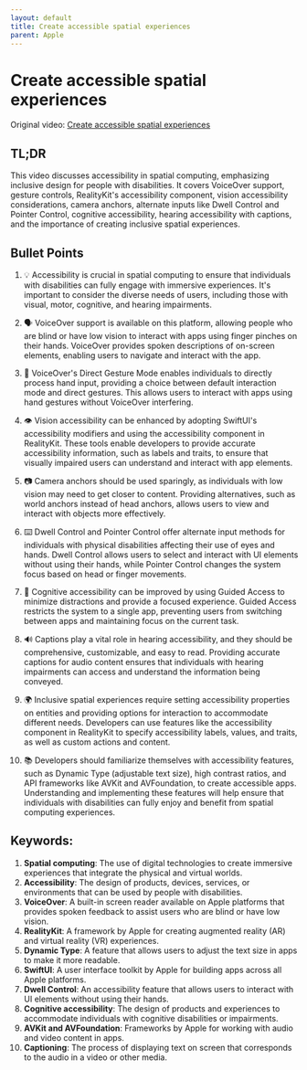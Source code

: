 ```yaml
---
layout: default
title: Create accessible spatial experiences
parent: Apple
---
```


# Create accessible spatial experiences
Original video: [Create accessible spatial experiences](https://developer.apple.com/videos/play/wwdc2023/10034/)


## TL;DR
This video discusses accessibility in spatial computing, emphasizing inclusive design for people with disabilities. It covers VoiceOver support, gesture controls, RealityKit's accessibility component, vision accessibility considerations, camera anchors, alternate inputs like Dwell Control and Pointer Control, cognitive accessibility, hearing accessibility with captions, and the importance of creating inclusive spatial experiences.


## Bullet Points
1. 💡 Accessibility is crucial in spatial computing to ensure that individuals with disabilities can fully engage with immersive experiences. It's important to consider the diverse needs of users, including those with visual, motor, cognitive, and hearing impairments.

2. 🗣️ VoiceOver support is available on this platform, allowing people who are blind or have low vision to interact with apps using finger pinches on their hands. VoiceOver provides spoken descriptions of on-screen elements, enabling users to navigate and interact with the app.

3. 🤝 VoiceOver's Direct Gesture Mode enables individuals to directly process hand input, providing a choice between default interaction mode and direct gestures. This allows users to interact with apps using hand gestures without VoiceOver interfering.

4. 👁️ Vision accessibility can be enhanced by adopting SwiftUI's accessibility modifiers and using the accessibility component in RealityKit. These tools enable developers to provide accurate accessibility information, such as labels and traits, to ensure that visually impaired users can understand and interact with app elements.

5. 📷 Camera anchors should be used sparingly, as individuals with low vision may need to get closer to content. Providing alternatives, such as world anchors instead of head anchors, allows users to view and interact with objects more effectively.

6. ⌨️ Dwell Control and Pointer Control offer alternate input methods for individuals with physical disabilities affecting their use of eyes and hands. Dwell Control allows users to select and interact with UI elements without using their hands, while Pointer Control changes the system focus based on head or finger movements.

7. 🧠 Cognitive accessibility can be improved by using Guided Access to minimize distractions and provide a focused experience. Guided Access restricts the system to a single app, preventing users from switching between apps and maintaining focus on the current task.

8. 🔊 Captions play a vital role in hearing accessibility, and they should be comprehensive, customizable, and easy to read. Providing accurate captions for audio content ensures that individuals with hearing impairments can access and understand the information being conveyed.

9. 🌍 Inclusive spatial experiences require setting accessibility properties on entities and providing options for interaction to accommodate different needs. Developers can use features like the accessibility component in RealityKit to specify accessibility labels, values, and traits, as well as custom actions and content.

10. 📚 Developers should familiarize themselves with accessibility features, such as Dynamic Type (adjustable text size), high contrast ratios, and API frameworks like AVKit and AVFoundation, to create accessible apps. Understanding and implementing these features will help ensure that individuals with disabilities can fully enjoy and benefit from spatial computing experiences.



## Keywords:
1. **Spatial computing**: The use of digital technologies to create immersive experiences that integrate the physical and virtual worlds.
2. **Accessibility**: The design of products, devices, services, or environments that can be used by people with disabilities.
3. **VoiceOver**: A built-in screen reader available on Apple platforms that provides spoken feedback to assist users who are blind or have low vision.
4. **RealityKit**: A framework by Apple for creating augmented reality (AR) and virtual reality (VR) experiences.
5. **Dynamic Type**: A feature that allows users to adjust the text size in apps to make it more readable.
6. **SwiftUI**: A user interface toolkit by Apple for building apps across all Apple platforms.
7. **Dwell Control**: An accessibility feature that allows users to interact with UI elements without using their hands.
8. **Cognitive accessibility**: The design of products and experiences to accommodate individuals with cognitive disabilities or impairments.
9. **AVKit and AVFoundation**: Frameworks by Apple for working with audio and video content in apps.
10. **Captioning**: The process of displaying text on screen that corresponds to the audio in a video or other media.